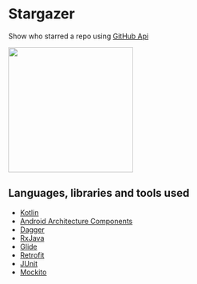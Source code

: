 # Stargazer

Show who starred a repo using [GitHub Api](https://developer.github.com/v3/activity/starring/#list-stargazers)

<img src="https://github.com/dcampogiani/Stargazers/blob/master/demo.gif?raw=true" width="250"> 

## Languages, libraries and tools used

* [Kotlin](https://kotlinlang.org/)
* [Android Architecture Components](https://developer.android.com/topic/libraries/architecture/index.html)
* [Dagger](https://google.github.io/dagger/)
* [RxJava](https://github.com/ReactiveX/RxJava)
* [Glide](https://github.com/bumptech/glide)
* [Retrofit](http://square.github.io/retrofit/)
* [JUnit](http://junit.org/junit4/)
* [Mockito](http://site.mockito.org/)


